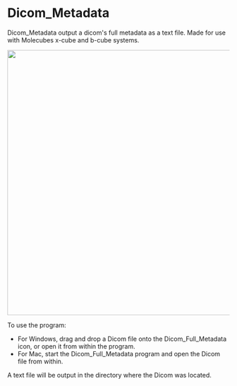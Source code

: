 # Dicom_Metadata
Dicom_Metadata output a dicom's full metadata as a text file. Made for use with Molecubes x-cube and b-cube systems. 

<img src="https://user-images.githubusercontent.com/70458221/124848355-04bb8a80-dfe0-11eb-88e8-1f269b8f176c.gif" width="600"/>

To use the program:

- For Windows, drag and drop a Dicom file onto the Dicom_Full_Metadata icon, or open it from within the program. 
- For Mac, start the Dicom_Full_Metadata program and open the Dicom file from within. 

A text file will be output in the directory where the Dicom was located. 
